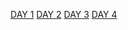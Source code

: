 [DAY 1](https://gist.github.com/D0NC0DE/6d470e9fa3e9d0fd92ff4695598f32bc)
[DAY 2](https://gist.github.com/D0NC0DE/03437285763c5a6fde125dfc7c6f4f6e)
[DAY 3](https://gist.github.com/D0NC0DE/6d470e9fa3e9d0fd92ff4695598f32bc)
[DAY 4](https://gist.github.com/D0NC0DE/88ea840b4f6588aa7590fae9631f794b)
